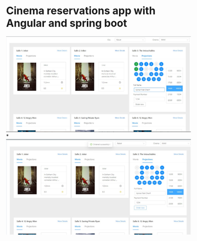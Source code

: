 # Cinema reservations app with Angular and spring boot 

![Screen 1](screens/s1.jpg)
* 
![Screen 2](screens/s2.jpg)
